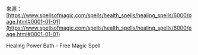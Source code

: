 来源：[https://www.spellsofmagic.com/spells/health_spells/healing_spells/6000/page.html#0001-01-01](https://www.spellsofmagic.com/spells/health_spells/healing_spells/6000/page.html#0001-01-01)

Healing Power Bath - Free Magic Spell

<!--yml

category: 未分类

# date: 2024-06-12 18:40:27

> 来源：[https://www.spellsofmagic.com/spells/health_spells/healing_spells/6000/page.html#0001-01-01](https://www.spellsofmagic.com/spells/health_spells/healing_spells/6000/page.html#0001-01-01)
